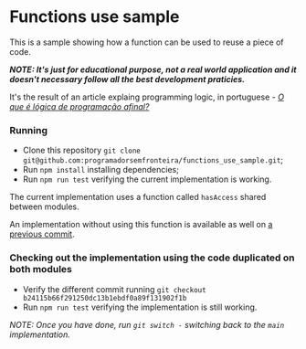 # Functions use sample
This is a sample showing how a function can be used to reuse a piece of code.

_**NOTE: It's just for educational purpose, not a real world application and it doesn't necessary follow all the best development praticies.**_

It's the result of an article explaing programming logic, in portuguese - *[O que é lógica de programação afinal?](https://programadorsemfronteira.github.io/2023/05/13/o-que-e-logica-de-programacao-afinal.html)*

### Running
 - Clone this repository `git clone git@github.com:programadorsemfronteira/functions_use_sample.git`; 
 - Run `npm install` installing dependencies;
 - Run `npm run test` verifying the current implementation is working.

 The current implementation uses a function called `hasAccess` shared between modules.

 An implementation without using this function is available as well on [a previous commit](https://github.com/programadorsemfronteira/functions_use_sample/commit/b24115b66f291250dc13b1ebdf0a89f131902f1b).

 ### Checking out the implementation using the code duplicated on both modules 

- Verify the different commit running `git checkout b24115b66f291250dc13b1ebdf0a89f131902f1b`
- Run `npm run test` verifying the implementation is still working.

_NOTE: Once you have done, run `git switch -` switching back to the `main` implementation._
